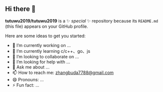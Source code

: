 ## Hi there 👋


**tutuwu2019/tutuwu2019** is a ✨ _special_ ✨ repository because its `README.md` (this file) appears on your GitHub profile.

Here are some ideas to get you started:

- 🔭 I’m currently working on ...
- 🌱 I’m currently learning c/c++、go、js
- 👯 I’m looking to collaborate on ...
- 🤔 I’m looking for help with ...
- 💬 Ask me about ...
- 📫 How to reach me: zhangbuda7788@gmail.com
- 😄 Pronouns: ...
- ⚡ Fun fact: ...

